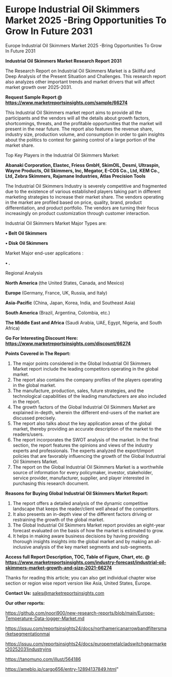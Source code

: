 # Europe Industrial Oil Skimmers Market 2025 -Bring Opportunities To Grow In Future 2031
 Europe Industrial Oil Skimmers Market 2025 -Bring Opportunities To Grow In Future 2031

<strong>Industrial Oil Skimmers Market Research Report 2031</strong>

The Research Report on Industrial Oil Skimmers Market is a Skillful and Deep Analysis of the Present Situation and Challenges. This research report also analyzes other important trends and market drivers that will affect market growth over 2025-2031.

<strong>Request Sample Report @ <a href=https://www.marketreportsinsights.com/sample/66274>https://www.marketreportsinsights.com/sample/66274</a></strong>

This Industrial Oil Skimmers market report aims to provide all the participants and the vendors will all the details about growth factors, shortcomings, threats, and the profitable opportunities that the market will present in the near future. The report also features the revenue share, industry size, production volume, and consumption in order to gain insights about the politics to contest for gaining control of a large portion of the market share.

Top Key Players in the Industrial Oil Skimmers Market:

<strong>Abanaki Corporation, Elastec, Friess GmbH, SkimOIL, Desmi, Ultraspin, Wayne Products, Oil Skimmers, Inc, Megator, E-COS Co., Ltd, KEM Co., Ltd, Zebra Skimmers, Rajamane Industries, Atlas Precision Tools</strong>

The Industrial Oil Skimmers Industry is severely competitive and fragmented due to the existence of various established players taking part in different marketing strategies to increase their market share. The vendors operating in the market are profiled based on price, quality, brand, product differentiation, and product portfolio. The vendors are turning their focus increasingly on product customization through customer interaction.

Industrial Oil Skimmers Market Major Types are:

<strong>• Belt Oil Skimmers

• Disk Oil Skimmers</strong>

Market Major end-user applications :

<strong>• .</strong>

Regional Analysis

</u><strong><b>North America</b></strong> (the United States, Canada, and Mexico)

<strong><b>Europe </b></strong>(Germany, France, UK, Russia, and Italy)

<strong><b>Asia-Pacific</b></strong> (China, Japan, Korea, India, and Southeast Asia)

<strong><b>South America</b></strong> (Brazil, Argentina, Colombia, etc.)

<strong><b>The Middle East and Africa</b></strong> (Saudi Arabia, UAE, Egypt, Nigeria, and South Africa)

<strong>Go For Interesting Discount Here: <a href=https://www.marketreportsinsights.com/discount/66274>https://www.marketreportsinsights.com/discount/66274</a></strong>

<strong>Points Covered in The Report:</strong>
<ol>
  <li>The major points considered in the Global Industrial Oil Skimmers Market report include the leading competitors operating in the global market.</li>
  <li>The report also contains the company profiles of the players operating in the global market.</li>
  <li>The manufacture, production, sales, future strategies, and the technological capabilities of the leading manufacturers are also included in the report.</li>
  <li>The growth factors of the Global Industrial Oil Skimmers Market are explained in-depth, wherein the different end-users of the market are discussed precisely.</li>
  <li>The report also talks about the key application areas of the global market, thereby providing an accurate description of the market to the readers/users.</li>
  <li>The report incorporates the SWOT analysis of the market. In the final section, the report features the opinions and views of the industry experts and professionals. The experts analyzed the export/import policies that are favorably influencing the growth of the Global Industrial Oil Skimmers Market.</li>
  <li>The report on the Global Industrial Oil Skimmers Market is a worthwhile source of information for every policymaker, investor, stakeholder, service provider, manufacturer, supplier, and player interested in purchasing this research document.</li>
</ol>
<strong>Reasons for Buying Global Industrial Oil Skimmers Market Report:</strong>

<ol>
  <li>The report offers a detailed analysis of the dynamic competitive landscape that keeps the reader/client well ahead of the competitors.</li>
  <li>It also presents an in-depth view of the different factors driving or restraining the growth of the global market.</li>
  <li>The Global Industrial Oil Skimmers Market report provides an eight-year forecast evaluated on the basis of how the market is estimated to grow.</li>
  <li>It helps in making aware business decisions by having providing thorough insights insights into the global market and by making an all-inclusive analysis of the key market segments and sub-segments.</li>
</ol>
<strong>Access full Report Description, TOC, Table of Figure, Chart, etc. @ <a href=https://www.marketreportsinsights.com/industry-forecast/industrial-oil-skimmers-market-growth-and-size-2021-66274>https://www.marketreportsinsights.com/industry-forecast/industrial-oil-skimmers-market-growth-and-size-2021-66274</a></strong>


Thanks for reading this article; you can also get individual chapter wise section or region wise report version like Asia, United States, Europe.

<strong>Contact Us:</strong>
sales@marketreportsinsights.com

<strong>Our other reports:</strong>

<a href=https://github.com/noori900/new-research-reports/blob/main/Europe-Temperature-Data-logger-Market.md>https://github.com/noori900/new-research-reports/blob/main/Europe-Temperature-Data-logger-Market.md</a>

<a href=https://issuu.com/reportsinsights24/docs/northamericanarrowbandfiltersmarketsegmentationmai>https://issuu.com/reportsinsights24/docs/northamericanarrowbandfiltersmarketsegmentationmai</a>

<a href=https://issuu.com/reportsinsights24/docs/europemetalcladswitchgearmarket20252031industryins>https://issuu.com/reportsinsights24/docs/europemetalcladswitchgearmarket20252031industryins</a>

<a href=https://tanomuno.com/illust/564186>https://tanomuno.com/illust/564186</a>

<a href=https://ameblo.jp/cargo656/entry-12894137849.html>https://ameblo.jp/cargo656/entry-12894137849.html</a>"
